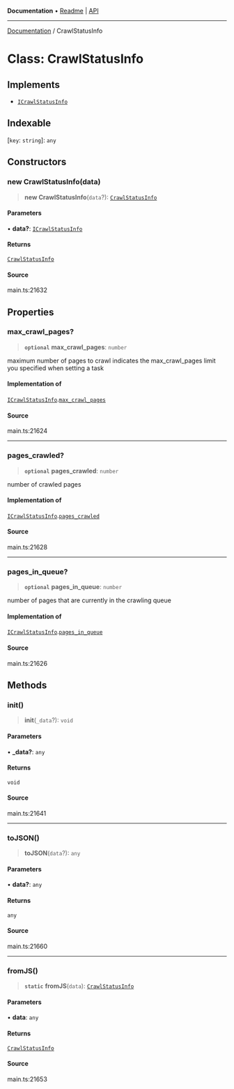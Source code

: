 **Documentation** • [Readme](../README.md) \| [API](../globals.md)

***

[Documentation](../README.md) / CrawlStatusInfo

# Class: CrawlStatusInfo

## Implements

- [`ICrawlStatusInfo`](../interfaces/ICrawlStatusInfo.md)

## Indexable

 \[`key`: `string`\]: `any`

## Constructors

### new CrawlStatusInfo(data)

> **new CrawlStatusInfo**(`data`?): [`CrawlStatusInfo`](CrawlStatusInfo.md)

#### Parameters

• **data?**: [`ICrawlStatusInfo`](../interfaces/ICrawlStatusInfo.md)

#### Returns

[`CrawlStatusInfo`](CrawlStatusInfo.md)

#### Source

main.ts:21632

## Properties

### max\_crawl\_pages?

> **`optional`** **max\_crawl\_pages**: `number`

maximum number of pages to crawl
indicates the max_crawl_pages limit you specified when setting a task

#### Implementation of

[`ICrawlStatusInfo`](../interfaces/ICrawlStatusInfo.md).[`max_crawl_pages`](../interfaces/ICrawlStatusInfo.md#max_crawl_pages)

#### Source

main.ts:21624

***

### pages\_crawled?

> **`optional`** **pages\_crawled**: `number`

number of crawled pages

#### Implementation of

[`ICrawlStatusInfo`](../interfaces/ICrawlStatusInfo.md).[`pages_crawled`](../interfaces/ICrawlStatusInfo.md#pages_crawled)

#### Source

main.ts:21628

***

### pages\_in\_queue?

> **`optional`** **pages\_in\_queue**: `number`

number of pages that are currently in the crawling queue

#### Implementation of

[`ICrawlStatusInfo`](../interfaces/ICrawlStatusInfo.md).[`pages_in_queue`](../interfaces/ICrawlStatusInfo.md#pages_in_queue)

#### Source

main.ts:21626

## Methods

### init()

> **init**(`_data`?): `void`

#### Parameters

• **\_data?**: `any`

#### Returns

`void`

#### Source

main.ts:21641

***

### toJSON()

> **toJSON**(`data`?): `any`

#### Parameters

• **data?**: `any`

#### Returns

`any`

#### Source

main.ts:21660

***

### fromJS()

> **`static`** **fromJS**(`data`): [`CrawlStatusInfo`](CrawlStatusInfo.md)

#### Parameters

• **data**: `any`

#### Returns

[`CrawlStatusInfo`](CrawlStatusInfo.md)

#### Source

main.ts:21653
